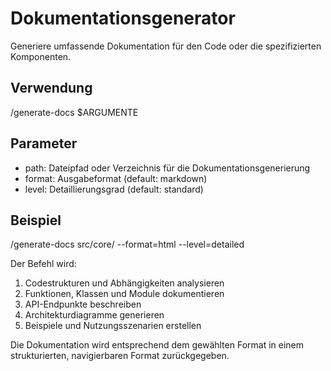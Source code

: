 # Dokumentationsgenerator

Generiere umfassende Dokumentation für den Code oder die spezifizierten Komponenten.

## Verwendung
/generate-docs $ARGUMENTE

## Parameter
- path: Dateipfad oder Verzeichnis für die Dokumentationsgenerierung
- format: Ausgabeformat (default: markdown)
- level: Detaillierungsgrad (default: standard)

## Beispiel
/generate-docs src/core/ --format=html --level=detailed

Der Befehl wird:
1. Codestrukturen und Abhängigkeiten analysieren
2. Funktionen, Klassen und Module dokumentieren
3. API-Endpunkte beschreiben
4. Architekturdiagramme generieren
5. Beispiele und Nutzungsszenarien erstellen

Die Dokumentation wird entsprechend dem gewählten Format in einem strukturierten, navigierbaren Format zurückgegeben.
